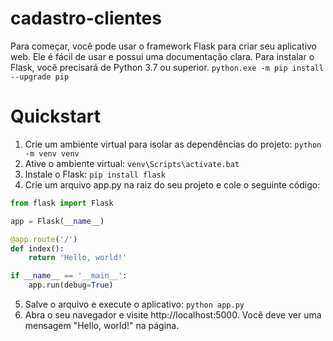 # cadastro-clientes #
Para começar, você pode usar o framework Flask para criar seu aplicativo web. Ele é fácil de usar e possui uma documentação clara. Para instalar o Flask, você precisará de Python 3.7 ou superior. 
`python.exe -m pip install --upgrade pip`

# Quickstart
1. Crie um ambiente virtual para isolar as dependências do projeto: `python -m venv venv`
2. Ative o ambiente virtual: `venv\Scripts\activate.bat`
3. Instale o Flask: `pip install flask`
4. Crie um arquivo app.py na raiz do seu projeto e cole o seguinte código:
```py
from flask import Flask

app = Flask(__name__)

@app.route('/')
def index():
    return 'Hello, world!'

if __name__ == '__main__':
    app.run(debug=True)
```
5. Salve o arquivo e execute o aplicativo: `python app.py`
6. Abra o seu navegador e visite http://localhost:5000. Você deve ver uma mensagem "Hello, world!" na página.